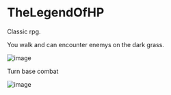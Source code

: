 # TheLegendOfHP

Classic rpg.

You walk and can encounter enemys on the dark grass.

![image](https://user-images.githubusercontent.com/114359832/202564330-3e29ae5b-adb1-4482-9299-e83e35e049b3.png)


Turn base combat

![image](https://user-images.githubusercontent.com/114359832/202564034-5c19d780-076c-4b1c-b59f-5025ff3f87ba.png)

